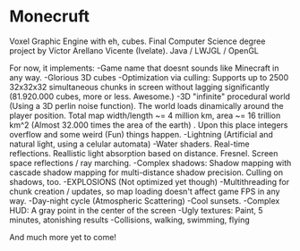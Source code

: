 # Monecruft

Voxel Graphic Engine with eh, cubes. Final Computer Science degree project by Víctor Arellano Vicente (Ivelate). Java / LWJGL / OpenGL

For now, it implements:
-Game name that doesnt sounds like Minecraft in any way.
-Glorious 3D cubes
-Optimization via culling: Supports up to 2500 32x32x32 simultaneous chunks in screen without lagging significantly (81.920.000  cubes, more or less. Awesome.)
-3D "infinite" procedural world (Using a 3D perlin noise function). The world loads dinamically around the player position. Total map width/length ~= 4 million km, area ~= 16 trillion km^2 (Almost 32.000 times the area of the earth) . Upon this place integers overflow and some weird (Fun) things happen.
-Lightning (Artificial and natural light, using a celular automata)
-Water shaders. Real-time reflections. Reallistic light absorption based on distance. Fresnel. Screen space reflections / ray marching.
-Complex shadows: Shadow mapping with cascade shadow mapping for multi-distance shadow precision. Culling on shadows, too.
-EXPLOSIONS (Not optimized yet though)
-Multithreading for chunk creation / updates, so map loading doesn't affect game FPS in any way.
-Day-night cycle (Atmospheric Scattering)
-Cool sunsets.
-Complex HUD: A gray point in the center of the screen
-Ugly textures: Paint, 5 minutes, atonishing results
-Collisions, walking, swimming, flying

And much more yet to come!
